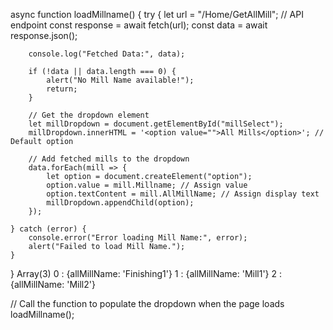 async function loadMillname() {
    try {
        let url = "/Home/GetAllMill"; // API endpoint
        const response = await fetch(url);
        const data = await response.json();

        console.log("Fetched Data:", data);

        if (!data || data.length === 0) {
            alert("No Mill Name available!");
            return;
        }

        // Get the dropdown element
        let millDropdown = document.getElementById("millSelect");
        millDropdown.innerHTML = '<option value="">All Mills</option>'; // Default option

        // Add fetched mills to the dropdown
        data.forEach(mill => {
            let option = document.createElement("option");
            option.value = mill.Millname; // Assign value
            option.textContent = mill.AllMillName; // Assign display text
            millDropdown.appendChild(option);
        });

    } catch (error) {
        console.error("Error loading Mill Name:", error);
        alert("Failed to load Mill Name.");
    }
}
Array(3)
0
: 
{allMillName: 'Finishing1'}
1
: 
{allMillName: 'Mill1'}
2
: 
{allMillName: 'Mill2'}

// Call the function to populate the dropdown when the page loads
loadMillname();
